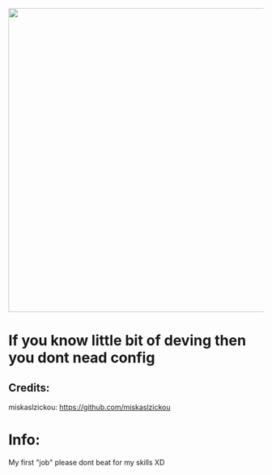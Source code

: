 <p align="center">
<img align="center" width="600" src="https://cdn.discordapp.com/attachments/834795952182394941/1212635883799314492/XJAONEKS_banner.png?ex=65f28e2c&is=65e0192c&hm=7469f57b27ecf7bbd34d6f657d8899bf6391799155512a4d8679a31ddd3eecff&">
</p>

# If you know little bit of deving then you dont nead config

## Credits:
miskaslzickou: https://github.com/miskaslzickou

# Info:
My first "job" please dont beat for my skills XD